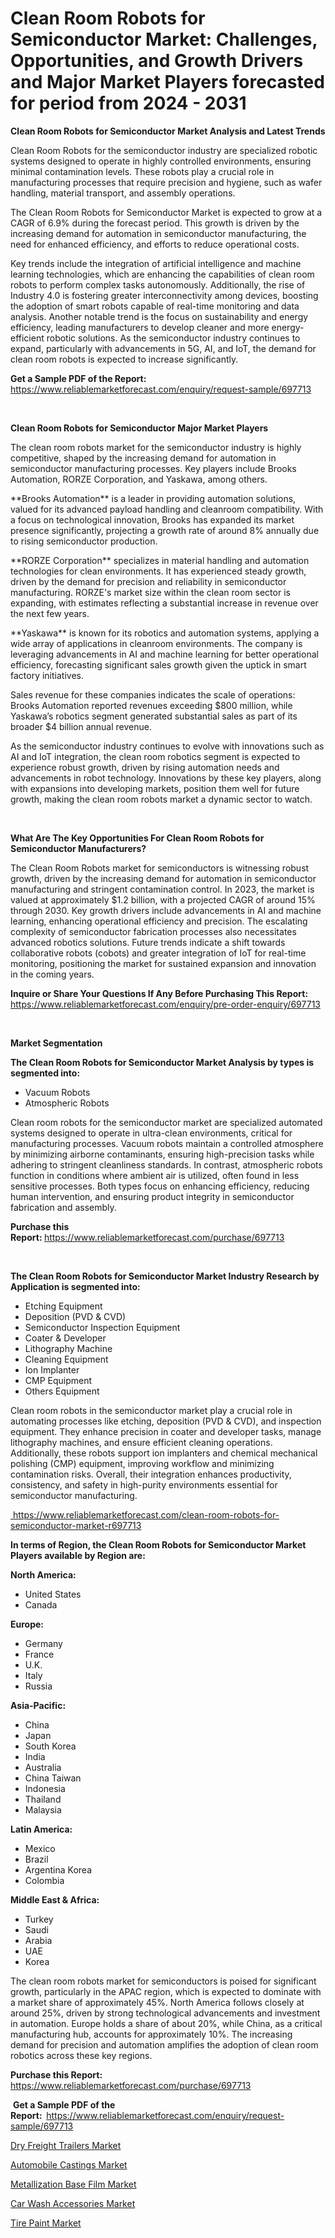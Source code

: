 <p><h1>Clean Room Robots for Semiconductor Market: Challenges, Opportunities, and Growth Drivers and Major Market Players forecasted for period from 2024 - 2031</h1></p><p><strong>Clean Room Robots for Semiconductor Market Analysis and Latest Trends</strong></p>
<p><p>Clean Room Robots for the semiconductor industry are specialized robotic systems designed to operate in highly controlled environments, ensuring minimal contamination levels. These robots play a crucial role in manufacturing processes that require precision and hygiene, such as wafer handling, material transport, and assembly operations. </p><p>The Clean Room Robots for Semiconductor Market is expected to grow at a CAGR of 6.9% during the forecast period. This growth is driven by the increasing demand for automation in semiconductor manufacturing, the need for enhanced efficiency, and efforts to reduce operational costs. </p><p>Key trends include the integration of artificial intelligence and machine learning technologies, which are enhancing the capabilities of clean room robots to perform complex tasks autonomously. Additionally, the rise of Industry 4.0 is fostering greater interconnectivity among devices, boosting the adoption of smart robots capable of real-time monitoring and data analysis. Another notable trend is the focus on sustainability and energy efficiency, leading manufacturers to develop cleaner and more energy-efficient robotic solutions. As the semiconductor industry continues to expand, particularly with advancements in 5G, AI, and IoT, the demand for clean room robots is expected to increase significantly.</p></p>
<p><strong>Get a Sample PDF of the Report:&nbsp;</strong> <a href="https://www.reliablemarketforecast.com/enquiry/request-sample/697713?utm_campaign=1082&utm_medium=2&utm_source=Github&utm_content=ia&utm_term=10122024&utm_id=clean-room-robots-for-semiconductor">https://www.reliablemarketforecast.com/enquiry/request-sample/697713</a></p>
<p>&nbsp;</p>
<p><strong>Clean Room Robots for Semiconductor Major Market Players</strong></p>
<p><p>The clean room robots market for the semiconductor industry is highly competitive, shaped by the increasing demand for automation in semiconductor manufacturing processes. Key players include Brooks Automation, RORZE Corporation, and Yaskawa, among others.</p><p>**Brooks Automation** is a leader in providing automation solutions, valued for its advanced payload handling and cleanroom compatibility. With a focus on technological innovation, Brooks has expanded its market presence significantly, projecting a growth rate of around 8% annually due to rising semiconductor production.</p><p>**RORZE Corporation** specializes in material handling and automation technologies for clean environments. It has experienced steady growth, driven by the demand for precision and reliability in semiconductor manufacturing. RORZE's market size within the clean room sector is expanding, with estimates reflecting a substantial increase in revenue over the next few years.</p><p>**Yaskawa** is known for its robotics and automation systems, applying a wide array of applications in cleanroom environments. The company is leveraging advancements in AI and machine learning for better operational efficiency, forecasting significant sales growth given the uptick in smart factory initiatives.</p><p>Sales revenue for these companies indicates the scale of operations: Brooks Automation reported revenues exceeding $800 million, while Yaskawa’s robotics segment generated substantial sales as part of its broader $4 billion annual revenue. </p><p>As the semiconductor industry continues to evolve with innovations such as AI and IoT integration, the clean room robotics segment is expected to experience robust growth, driven by rising automation needs and advancements in robot technology. Innovations by these key players, along with expansions into developing markets, position them well for future growth, making the clean room robots market a dynamic sector to watch.</p></p>
<p>&nbsp;</p>
<p><strong>What Are The Key Opportunities For Clean Room Robots for Semiconductor Manufacturers?</strong></p>
<p><p>The Clean Room Robots market for semiconductors is witnessing robust growth, driven by the increasing demand for automation in semiconductor manufacturing and stringent contamination control. In 2023, the market is valued at approximately $1.2 billion, with a projected CAGR of around 15% through 2030. Key growth drivers include advancements in AI and machine learning, enhancing operational efficiency and precision. The escalating complexity of semiconductor fabrication processes also necessitates advanced robotics solutions. Future trends indicate a shift towards collaborative robots (cobots) and greater integration of IoT for real-time monitoring, positioning the market for sustained expansion and innovation in the coming years.</p></p>
<p><strong>Inquire or Share Your Questions If Any Before Purchasing This Report:</strong> <a href="https://www.reliablemarketforecast.com/enquiry/pre-order-enquiry/697713?utm_campaign=1082&utm_medium=2&utm_source=Github&utm_content=ia&utm_term=10122024&utm_id=clean-room-robots-for-semiconductor">https://www.reliablemarketforecast.com/enquiry/pre-order-enquiry/697713</a></p>
<p>&nbsp;</p>
<p><strong>Market Segmentation</strong></p>
<p><strong>The Clean Room Robots for Semiconductor Market Analysis by types is segmented into:</strong></p>
<p><ul><li>Vacuum Robots</li><li>Atmospheric Robots</li></ul></p>
<p><p>Clean room robots for the semiconductor market are specialized automated systems designed to operate in ultra-clean environments, critical for manufacturing processes. Vacuum robots maintain a controlled atmosphere by minimizing airborne contaminants, ensuring high-precision tasks while adhering to stringent cleanliness standards. In contrast, atmospheric robots function in conditions where ambient air is utilized, often found in less sensitive processes. Both types focus on enhancing efficiency, reducing human intervention, and ensuring product integrity in semiconductor fabrication and assembly.</p></p>
<p><strong>Purchase this Report:&nbsp;</strong><a href="https://www.reliablemarketforecast.com/purchase/697713?utm_campaign=1082&utm_medium=2&utm_source=Github&utm_content=ia&utm_term=10122024&utm_id=clean-room-robots-for-semiconductor">https://www.reliablemarketforecast.com/purchase/697713</a></p>
<p>&nbsp;</p>
<p><strong>The Clean Room Robots for Semiconductor Market Industry Research by Application is segmented into:</strong></p>
<p><ul><li>Etching Equipment</li><li>Deposition (PVD & CVD)</li><li>Semiconductor Inspection Equipment</li><li>Coater & Developer</li><li>Lithography Machine</li><li>Cleaning Equipment</li><li>Ion Implanter</li><li>CMP Equipment</li><li>Others Equipment</li></ul></p>
<p><p>Clean room robots in the semiconductor market play a crucial role in automating processes like etching, deposition (PVD & CVD), and inspection equipment. They enhance precision in coater and developer tasks, manage lithography machines, and ensure efficient cleaning operations. Additionally, these robots support ion implanters and chemical mechanical polishing (CMP) equipment, improving workflow and minimizing contamination risks. Overall, their integration enhances productivity, consistency, and safety in high-purity environments essential for semiconductor manufacturing.</p></p>
<p><a href="https://www.reliablemarketforecast.com/clean-room-robots-for-semiconductor-market-r697713?utm_campaign=1082&utm_medium=2&utm_source=Github&utm_content=ia&utm_term=10122024&utm_id=clean-room-robots-for-semiconductor">&nbsp;https://www.reliablemarketforecast.com/clean-room-robots-for-semiconductor-market-r697713</a></p>
<p><strong>In terms of Region, the Clean Room Robots for Semiconductor Market Players available by Region are:</strong></p>
<p>
    <p> <strong> North America: </strong>
        <ul>
            <li>United States</li>
            <li>Canada</li>
        </ul>
        </p> 
    <p> <strong> Europe: </strong>
        <ul>
            <li>Germany</li>
            <li>France</li>
            <li>U.K.</li>
            <li>Italy</li>
            <li>Russia</li>
        </ul>
        </p> 
    <p> <strong> Asia-Pacific: </strong>
        <ul>
            <li>China</li>
            <li>Japan</li>
            <li>South Korea</li>
            <li>India</li>
            <li>Australia</li>
            <li>China Taiwan</li>
            <li>Indonesia</li>
            <li>Thailand</li>
            <li>Malaysia</li>
        </ul>
        </p> 
    <p> <strong> Latin America: </strong>
        <ul>
            <li>Mexico</li>
            <li>Brazil</li>
            <li>Argentina Korea</li>
            <li>Colombia</li>
        </ul>
        </p> 
    <p> <strong> Middle East & Africa: </strong>
        <ul>
            <li>Turkey</li>
            <li>Saudi</li>
            <li>Arabia</li>
            <li>UAE</li>
            <li>Korea</li>
        </ul>
    </p>
    </p>
<p><p>The clean room robots market for semiconductors is poised for significant growth, particularly in the APAC region, which is expected to dominate with a market share of approximately 45%. North America follows closely at around 25%, driven by strong technological advancements and investment in automation. Europe holds a share of about 20%, while China, as a critical manufacturing hub, accounts for approximately 10%. The increasing demand for precision and automation amplifies the adoption of clean room robotics across these key regions.</p></p>
<p><strong>Purchase this Report: </strong><a href="https://www.reliablemarketforecast.com/purchase/697713?utm_campaign=1082&utm_medium=2&utm_source=Github&utm_content=ia&utm_term=10122024&utm_id=clean-room-robots-for-semiconductor">https://www.reliablemarketforecast.com/purchase/697713</a></p>
<p>&nbsp;<strong>Get a Sample PDF of the Report:&nbsp;&nbsp;</strong><a href="https://www.reliablemarketforecast.com/enquiry/request-sample/697713?utm_campaign=1082&utm_medium=2&utm_source=Github&utm_content=ia&utm_term=10122024&utm_id=clean-room-robots-for-semiconductor">https://www.reliablemarketforecast.com/enquiry/request-sample/697713</a></p>
<p><strong></strong></p>
<p><p><a href="https://www.linkedin.com/pulse/whats-driving-dry-freight-trailers-market-cagr-49-expected-4adzf?utm_campaign=1082&utm_medium=2&utm_source=Github&utm_content=ia&utm_term=10122024&utm_id=clean-room-robots-for-semiconductor">Dry Freight Trailers Market</a></p><p><a href="https://www.linkedin.com/pulse/automobile-castings-market-study-industry-overview-key-competitor-njpaf?utm_campaign=1082&utm_medium=2&utm_source=Github&utm_content=ia&utm_term=10122024&utm_id=clean-room-robots-for-semiconductor">Automobile Castings Market</a></p><p><a href="https://github.com/NorbertYates/Market-Research-Report-List-7/blob/main/metallization-base-film-market.md?utm_campaign=1082&utm_medium=2&utm_source=Github&utm_content=ia&utm_term=10122024&utm_id=clean-room-robots-for-semiconductor">Metallization Base Film Market</a></p><p><a href="https://www.linkedin.com/pulse/market-analysis-car-wash-accessories-trends-share-growth-expected-ywdxf?utm_campaign=1082&utm_medium=2&utm_source=Github&utm_content=ia&utm_term=10122024&utm_id=clean-room-robots-for-semiconductor">Car Wash Accessories Market</a></p><p><a href="https://www.linkedin.com/pulse/tir-collectra-vgaue?utm_campaign=1082&utm_medium=2&utm_source=Github&utm_content=ia&utm_term=10122024&utm_id=clean-room-robots-for-semiconductor">Tire Paint Market</a></p></p>